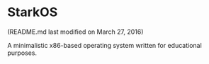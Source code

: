 StarkOS
==================================
(README.md last modified on March 27, 2016)

A minimalistic x86-based operating system written for educational purposes.


